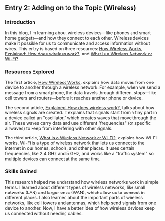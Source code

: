 ## Entry 2: Adding on to the Topic (Wireless)

### Introduction
In this blog, I'm learning about wireless devices—like phones and smart home gadgets—and how they connect to each other. Wireless devices make it possible for us to communicate and access information without wires. This entry is based on three resources: [How Wireless Works](https://howwirelessworks.ctia.org), [Explained: How does wireless work?](https://www.grandmetric.com/explained-how-does-wireless-work/), and [What Is a Wireless Network or Wi-Fi?](https://www.fortinet.com/resources/cyberglossary/wireless-network)

### Resources Explored
The first article, [How Wireless Works](https://howwirelessworks.ctia.org), explains how data moves from one device to another through a wireless network. For example, when we send a message from a smartphone, the data travels through different stops—like cell towers and routers—before it reaches another phone or device.

The second article, [Explained: How does wireless work?](https://www.grandmetric.com/explained-how-does-wireless-work/), talks about how wireless signals are created. It explains that signals start from a tiny part in a device called an "oscillator," which creates waves that move through the air. These waves carry data and use different "frequencies" (or specific airwaves) to keep from interfering with other signals.

The third article, [What Is a Wireless Network or Wi-Fi?](https://www.fortinet.com/resources/cyberglossary/wireless-network), explains how Wi-Fi works. Wi-Fi is a type of wireless network that lets us connect to the internet in our homes, schools, and other places. It uses certain frequencies, like 2.4 GHz and 5 GHz, and works like a "traffic system" so multiple devices can connect at the same time.

### Skills Gained
This research helped me understand how wireless networks work in simple terms. I learned about different types of wireless networks, like small networks (LAN) and larger ones (WAN), which allow us to connect in different places. I also learned about the important parts of wireless networks, like cell towers and antennas, which help send signals from one device to another. Now, I have a better idea of how wireless devices keep us connected without needing cables. 
